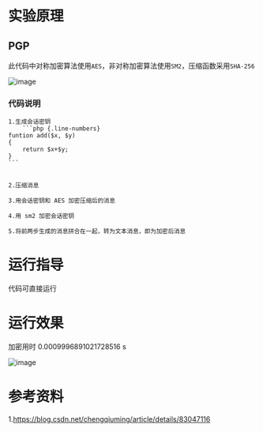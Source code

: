 # 实验原理

## PGP

此代码中对称加密算法使用`AES`，非对称加密算法使用`SM2`，压缩函数采用`SHA-256`

![image](https://github.com/korangar-group42num1/group42/assets/129478905/65c8ec14-112a-471a-afe4-a03df561978b)

### 代码说明

    1.生成会话密钥
        ```php {.line-numbers} 
    funtion add($x, $y)
    {
        return $x+$y;
    }
    ```


    2.压缩消息 

    3.用会话密钥和 AES 加密压缩后的消息

    4.用 sm2 加密会话密钥

    5.将前两步生成的消息拼合在一起，转为文本消息，即为加密后消息


# 运行指导

代码可直接运行

# 运行效果

加密用时 0.0009996891021728516 s

![image](https://github.com/korangar-group42num1/group42/assets/129478905/a0af10f0-10e2-4d8c-9c93-cf6df56f96ed)



# 参考资料

1.https://blog.csdn.net/chengqiuming/article/details/83047116

